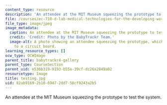 ```yaml
---
content_type: resource
description: 'An attendee at the MIT Museum squeezing the prototype to test the system. '
file: /courses/ec-710-d-lab-medical-technologies-for-the-developing-world-spring-2010/82ab91692b1069472dd758cf9243a2b5_testing.jpg
file_type: image/jpeg
image_metadata:
  caption: An attendee at the MIT Museum squeezing the prototype to test the system.
  credit: 'Credit: Photo by the BabyTrackr Team.'
  image-alt: A photo showing an attendee squeezing the prototype, which was connected
    to a circuit board.
learning_resource_types: []
ocw_type: OCWImage
parent_title: babytrackr4-gallery
parent_type: CourseSection
parent_uid: e536b319-9193-b55a-39cf-dc26a2849a02
resourcetype: Image
title: testing.jpg
uid: 82ab9169-2b10-6947-2dd7-58cf9243a2b5
---
```

An attendee at the MIT Museum squeezing the prototype to test the system. 

